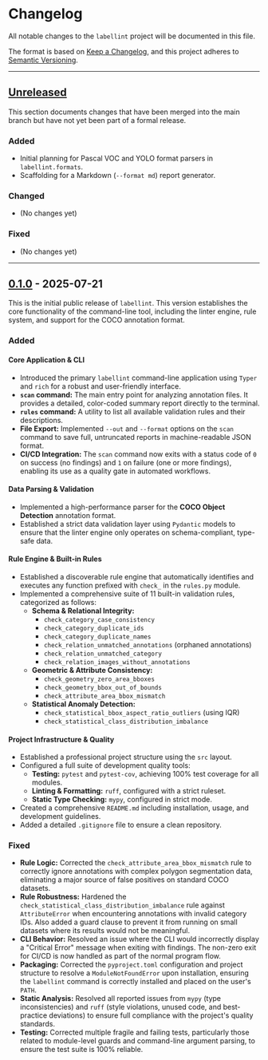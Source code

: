 # Changelog

All notable changes to the `labellint` project will be documented in this file.

The format is based on [Keep a Changelog](https://keepachangelog.com/en/1.0.0/), and this project adheres to [Semantic Versioning](https://semver.org/spec/v2.0.0.html).

---

## [Unreleased]

This section documents changes that have been merged into the main branch but have not yet been part of a formal release.

### Added
-   Initial planning for Pascal VOC and YOLO format parsers in `labellint.formats`.
-   Scaffolding for a Markdown (`--format md`) report generator.

### Changed
-   (No changes yet)

### Fixed
-   (No changes yet)

---

## [0.1.0] - 2025-07-21

This is the initial public release of `labellint`. This version establishes the core functionality of the command-line tool, including the linter engine, rule system, and support for the COCO annotation format.

### Added

#### **Core Application & CLI**
-   Introduced the primary `labellint` command-line application using `Typer` and `rich` for a robust and user-friendly interface.
-   **`scan` command:** The main entry point for analyzing annotation files. It provides a detailed, color-coded summary report directly to the terminal.
-   **`rules` command:** A utility to list all available validation rules and their descriptions.
-   **File Export:** Implemented `--out` and `--format` options on the `scan` command to save full, untruncated reports in machine-readable JSON format.
-   **CI/CD Integration:** The `scan` command now exits with a status code of `0` on success (no findings) and `1` on failure (one or more findings), enabling its use as a quality gate in automated workflows.

#### **Data Parsing & Validation**
-   Implemented a high-performance parser for the **COCO Object Detection** annotation format.
-   Established a strict data validation layer using `Pydantic` models to ensure that the linter engine only operates on schema-compliant, type-safe data.

#### **Rule Engine & Built-in Rules**
-   Established a discoverable rule engine that automatically identifies and executes any function prefixed with `check_` in the `rules.py` module.
-   Implemented a comprehensive suite of 11 built-in validation rules, categorized as follows:
    -   **Schema & Relational Integrity:**
        -   `check_category_case_consistency`
        -   `check_category_duplicate_ids`
        -   `check_category_duplicate_names`
        -   `check_relation_unmatched_annotations` (orphaned annotations)
        -   `check_relation_unmatched_category`
        -   `check_relation_images_without_annotations`
    -   **Geometric & Attribute Consistency:**
        -   `check_geometry_zero_area_bboxes`
        -   `check_geometry_bbox_out_of_bounds`
        -   `check_attribute_area_bbox_mismatch`
    -   **Statistical Anomaly Detection:**
        -   `check_statistical_bbox_aspect_ratio_outliers` (using IQR)
        -   `check_statistical_class_distribution_imbalance`

#### **Project Infrastructure & Quality**
-   Established a professional project structure using the `src` layout.
-   Configured a full suite of development quality tools:
    -   **Testing:** `pytest` and `pytest-cov`, achieving 100% test coverage for all modules.
    -   **Linting & Formatting:** `ruff`, configured with a strict ruleset.
    -   **Static Type Checking:** `mypy`, configured in strict mode.
-   Created a comprehensive `README.md` including installation, usage, and development guidelines.
-   Added a detailed `.gitignore` file to ensure a clean repository.

### Fixed

-   **Rule Logic:** Corrected the `check_attribute_area_bbox_mismatch` rule to correctly ignore annotations with complex polygon segmentation data, eliminating a major source of false positives on standard COCO datasets.
-   **Rule Robustness:** Hardened the `check_statistical_class_distribution_imbalance` rule against `AttributeError` when encountering annotations with invalid category IDs. Also added a guard clause to prevent it from running on small datasets where its results would not be meaningful.
-   **CLI Behavior:** Resolved an issue where the CLI would incorrectly display a "Critical Error" message when exiting with findings. The non-zero exit for CI/CD is now handled as part of the normal program flow.
-   **Packaging:** Corrected the `pyproject.toml` configuration and project structure to resolve a `ModuleNotFoundError` upon installation, ensuring the `labellint` command is correctly installed and placed on the user's `PATH`.
-   **Static Analysis:** Resolved all reported issues from `mypy` (type inconsistencies) and `ruff` (style violations, unused code, and best-practice deviations) to ensure full compliance with the project's quality standards.
-   **Testing:** Corrected multiple fragile and failing tests, particularly those related to module-level guards and command-line argument parsing, to ensure the test suite is 100% reliable.

[Unreleased]: https://github.com/SunK3R/labellint/compare/v0.1.0...HEAD
[0.1.0]: https://github.com/SunK3R/labellint/releases/tag/v0.1.0